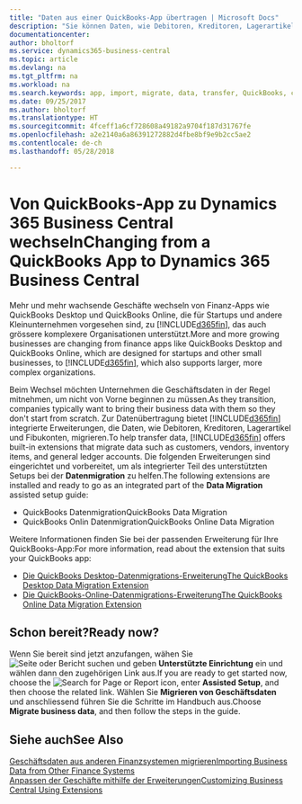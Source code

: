 ```yaml
---
title: "Daten aus einer QuickBooks-App übertragen | Microsoft Docs"
description: "Sie können Daten, wie Debitoren, Kreditoren, Lagerartikel und Fibukonten aus QuickBooks-Apps auf Business Central migrieren."
documentationcenter: 
author: bholtorf
ms.service: dynamics365-business-central
ms.topic: article
ms.devlang: na
ms.tgt_pltfrm: na
ms.workload: na
ms.search.keywords: app, import, migrate, data, transfer, QuickBooks, customize
ms.date: 09/25/2017
ms.author: bholtorf
ms.translationtype: HT
ms.sourcegitcommit: 4fceff1a6cf728608a49182a9704f187d31767fe
ms.openlocfilehash: a2e2140a6a86391272882d4fbe8bf9e9b2cc5ae2
ms.contentlocale: de-ch
ms.lasthandoff: 05/28/2018

---
```



# <a name="changing-from-a-quickbooks-app-to-dynamics-365-business-central"></a><span data-ttu-id="6fcb7-103">Von QuickBooks-App zu Dynamics 365 Business Central wechseln</span><span class="sxs-lookup"><span data-stu-id="6fcb7-103">Changing from a QuickBooks App to Dynamics 365 Business Central</span></span>
<span data-ttu-id="6fcb7-104">Mehr und mehr wachsende Geschäfte wechseln von Finanz-Apps wie QuickBooks Desktop und QuickBooks Online, die für Startups und andere Kleinunternehmen vorgesehen sind, zu [!INCLUDE[d365fin](includes/d365fin_md.md)], das auch grössere komplexere Organisationen unterstützt.</span><span class="sxs-lookup"><span data-stu-id="6fcb7-104">More and more growing businesses are changing from finance apps like QuickBooks Desktop and QuickBooks Online, which are designed for startups and other small businesses, to [!INCLUDE[d365fin](includes/d365fin_md.md)], which also supports larger, more complex organizations.</span></span> 

<span data-ttu-id="6fcb7-105">Beim Wechsel möchten Unternehmen die Geschäftsdaten in der Regel mitnehmen, um nicht von Vorne beginnen zu müssen.</span><span class="sxs-lookup"><span data-stu-id="6fcb7-105">As they transition, companies typically want to bring their business data with them so they don't start from scratch.</span></span> <span data-ttu-id="6fcb7-106">Zur Datenübertragung bietet [!INCLUDE[d365fin](includes/d365fin_md.md)] integrierte Erweiterungen, die Daten, wie Debitoren, Kreditoren, Lagerartikel und Fibukonten, migrieren.</span><span class="sxs-lookup"><span data-stu-id="6fcb7-106">To help transfer data, [!INCLUDE[d365fin](includes/d365fin_md.md)] offers built-in extensions that migrate data such as customers, vendors, inventory items, and general ledger accounts.</span></span> <span data-ttu-id="6fcb7-107">Die folgenden Erweiterungen sind eingerichtet und vorbereitet, um als integrierter Teil des unterstützten Setups bei der **Datenmigration** zu helfen.</span><span class="sxs-lookup"><span data-stu-id="6fcb7-107">The following extensions are installed and ready to go as an integrated part of the **Data Migration** assisted setup guide:</span></span>

* <span data-ttu-id="6fcb7-108">QuickBooks Datenmigration</span><span class="sxs-lookup"><span data-stu-id="6fcb7-108">QuickBooks Data Migration</span></span> 
* <span data-ttu-id="6fcb7-109">QuickBooks Onlin Datenmigration</span><span class="sxs-lookup"><span data-stu-id="6fcb7-109">QuickBooks Online Data Migration</span></span>

<span data-ttu-id="6fcb7-110">Weitere Informationen finden Sie bei der passenden Erweiterung für Ihre QuickBooks-App:</span><span class="sxs-lookup"><span data-stu-id="6fcb7-110">For more information, read about the extension that suits your QuickBooks app:</span></span>   

* [<span data-ttu-id="6fcb7-111">Die QuickBooks Desktop-Datenmigrations-Erweiterung</span><span class="sxs-lookup"><span data-stu-id="6fcb7-111">The QuickBooks Desktop Data Migration Extension</span></span>](ui-extensions-quickbooks-data-migration.md)
* [<span data-ttu-id="6fcb7-112">Die QuickBooks-Online-Datenmigrations-Erweiterung</span><span class="sxs-lookup"><span data-stu-id="6fcb7-112">The QuickBooks Online Data Migration Extension</span></span>](ui-extensions-quickbooks-online-data-migration.md)

## <a name="ready-now"></a><span data-ttu-id="6fcb7-113">Schon bereit?</span><span class="sxs-lookup"><span data-stu-id="6fcb7-113">Ready now?</span></span>
<span data-ttu-id="6fcb7-114">Wenn Sie bereit sind jetzt anzufangen, wähen Sie ![Seite oder Bericht suchen](media/ui-search/search_small.png "Seiten- oder Berichtssymbol suchen") und geben **Unterstützte Einrichtung** ein und wählen dann den zugehörigen Link aus.</span><span class="sxs-lookup"><span data-stu-id="6fcb7-114">If you are ready to get started now, choose the ![Search for Page or Report](media/ui-search/search_small.png "Search for Page or Report icon") icon, enter **Assisted Setup**, and then choose the related link.</span></span> <span data-ttu-id="6fcb7-115">Wählen Sie **Migrieren von Geschäftsdaten** und anschliessend führen Sie die Schritte im Handbuch aus.</span><span class="sxs-lookup"><span data-stu-id="6fcb7-115">Choose **Migrate business data**, and then follow the steps in the guide.</span></span>

## <a name="see-also"></a><span data-ttu-id="6fcb7-116">Siehe auch</span><span class="sxs-lookup"><span data-stu-id="6fcb7-116">See Also</span></span>
[<span data-ttu-id="6fcb7-117">Geschäftsdaten aus anderen Finanzsystemen migrieren</span><span class="sxs-lookup"><span data-stu-id="6fcb7-117">Importing Business Data from Other Finance Systems</span></span>](across-import-data-configuration-packages.md)  
[<span data-ttu-id="6fcb7-118">Anpassen der Geschäfte mithilfe der Erweiterungen</span><span class="sxs-lookup"><span data-stu-id="6fcb7-118">Customizing Business Central Using Extensions</span></span>](ui-extensions.md)   

